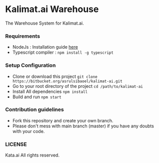 # Kalimat.ai Warehouse #

The Warehouse System for Kalimat.ai.

### Requirements ###

* NodeJs : Installation guide [here](https://nodejs.org/en/download/package-manager/)  
* Typescript compiler : ``npm install -g typescript``

### Setup Configuration ###

* Clone or download this project
``git clone https://bitbucket.org/asrulsibaoel/kalimat-ai.git``
* Go to your root directory of the project
``cd /path/to/kalimat-ai``
* Install All dependencies
``npm install``
* Build and run
``npm start``

### Contribution guidelines ###

* Fork this repository and create your own branch.
* Please don't mess with main branch (master) if you have any doubts with your code.

### LICENSE ###
Kata.ai All rights reserved.